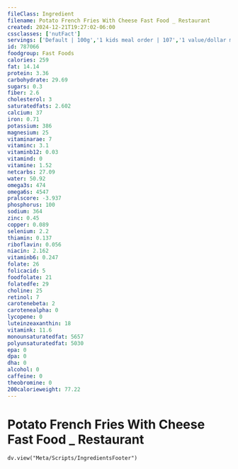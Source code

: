 ```yaml
---
fileClass: Ingredient
filename: Potato French Fries With Cheese Fast Food _ Restaurant
created: 2024-12-21T19:27:02-06:00
cssclasses: ['nutFact']
servings: ['Default | 100g','1 kids meal order | 107','1 value/dollar menu order | 130','1 small fast food order | 169','1 medium fast food order | 222','1 large fast food order | 276','1 fry, any cut | 8','1 cup | 92']
id: 787066
foodgroup: Fast Foods
calories: 259
fat: 14.14
protein: 3.36
carbohydrate: 29.69
sugars: 0.3
fiber: 2.6
cholesterol: 3
saturatedfats: 2.602
calcium: 37
iron: 0.71
potassium: 386
magnesium: 25
vitaminarae: 7
vitaminc: 3.1
vitaminb12: 0.03
vitamind: 0
vitamine: 1.52
netcarbs: 27.09
water: 50.92
omega3s: 474
omega6s: 4547
pralscore: -3.937
phosphorus: 100
sodium: 364
zinc: 0.45
copper: 0.089
selenium: 2.2
thiamin: 0.137
riboflavin: 0.056
niacin: 2.162
vitaminb6: 0.247
folate: 26
folicacid: 5
foodfolate: 21
folatedfe: 29
choline: 25
retinol: 7
carotenebeta: 2
carotenealpha: 0
lycopene: 0
luteinzeaxanthin: 18
vitamink: 11.6
monounsaturatedfat: 5657
polyunsaturatedfat: 5030
epa: 0
dpa: 0
dha: 0
alcohol: 0
caffeine: 0
theobromine: 0
200calorieweight: 77.22
---
```


# Potato French Fries With Cheese Fast Food _ Restaurant

```dataviewjs
dv.view("Meta/Scripts/IngredientsFooter")
```
